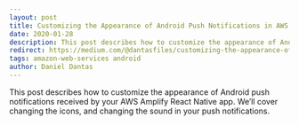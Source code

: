 ```yaml
---
layout: post
title: Customizing the Appearance of Android Push Notifications in AWS Amplify
date: 2020-01-28
description: This post describes how to customize the appearance of Android push notifications received by your AWS Amplify React Native app. We’ll cover changing the icons, and changing the sound in your push notifications.
redirect: https://medium.com/@dantasfiles/customizing-the-appearance-of-android-push-notifications-with-aws-amplify-aa684fbfe740
tags: amazon-web-services android
author: Daniel Dantas
---
```


This post describes how to customize the appearance of Android push notifications received by your AWS Amplify React Native app. We’ll cover changing the icons, and changing the sound in your push notifications.

